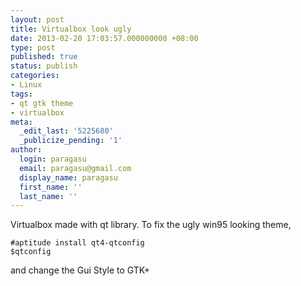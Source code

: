 ```yaml
---
layout: post
title: Virtualbox look ugly
date: 2013-02-20 17:03:57.000000000 +08:00
type: post
published: true
status: publish
categories:
- Linux
tags:
- qt gtk theme
- virtualbox
meta:
  _edit_last: '5225680'
  _publicize_pending: '1'
author:
  login: paragasu
  email: paragasu@gmail.com
  display_name: paragasu
  first_name: ''
  last_name: ''
---
```

Virtualbox made with qt library. To fix the ugly win95 looking theme,

    #aptitude install qt4-qtconfig
    $qtconfig


and change the Gui Style to GTK+


